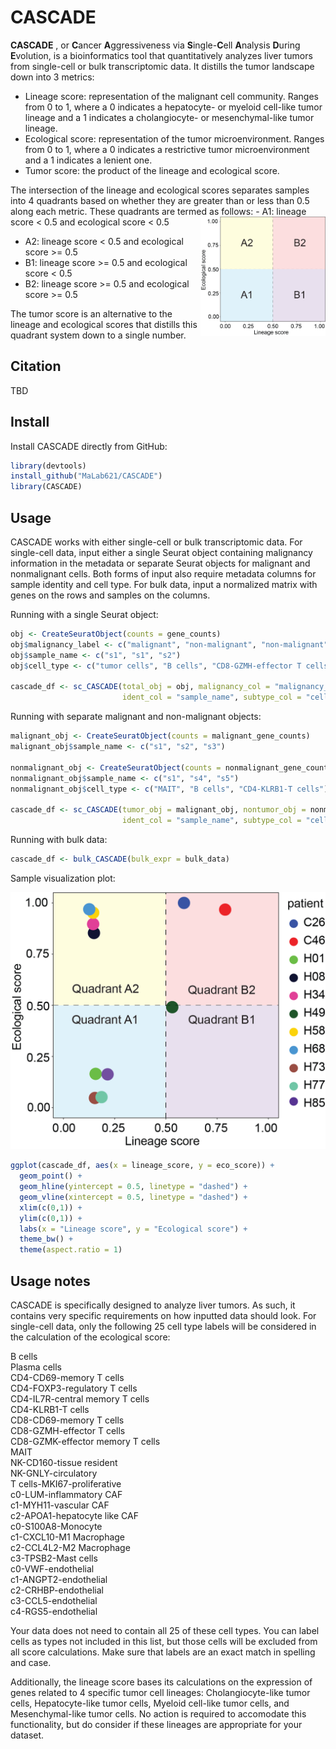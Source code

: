 # CASCADE

**CASCADE** , or **C**ancer **A**ggressiveness via **S**ingle-**C**ell **A**nalysis **D**uring **E**volution, is a bioinformatics tool that quantitatively analyzes liver tumors from single-cell or bulk transcriptomic data. It distills the tumor landscape down into 3 metrics:  

- Lineage score: representation of the malignant cell community. Ranges from 0 to 1, where a 0 indicates a hepatocyte- or myeloid cell-like tumor lineage and a 1 indicates a cholangiocyte- or mesenchymal-like tumor lineage. 
- Ecological score: representation of the tumor microenvironment. Ranges from 0 to 1, where a 0 indicates a restrictive tumor microenvironment and a 1 indicates a lenient one.
- Tumor score: the product of the lineage and ecological score.

The intersection of the lineage and ecological scores separates samples into 4 quadrants based on whether they are greater than or less than 0.5 along each metric. These quadrants are termed as follows:
<img align="right" src="imgs/blank_quadrants.png" width = "200">- A1: lineage score < 0.5 and ecological score < 0.5
- A2: lineage score < 0.5 and ecological score >= 0.5
- B1: lineage score >= 0.5 and ecological score < 0.5
- B2: lineage score >= 0.5 and ecological score >= 0.5

The tumor score is an alternative to the lineage and ecological scores that distills this quadrant system down to a single number.

## Citation

TBD

## Install

Install CASCADE directly from GitHub:

```r
library(devtools)
install_github("MaLab621/CASCADE")
library(CASCADE)
```

## Usage

CASCADE works with either single-cell or bulk transcriptomic data. For single-cell data, input either a single Seurat object containing malignancy information in the metadata or separate Seurat objects for malignant and nonmalignant cells. Both forms of input also require metadata columns for sample identity and cell type. For bulk data, input a normalized matrix with genes on the rows and samples on the columns.

Running with a single Seurat object:
```r
obj <- CreateSeuratObject(counts = gene_counts)
obj$malignancy_label <- c("malignant", "non-malignant", "non-malignant")  # your label vector would be much longer than this
obj$sample_name <- c("s1", "s1", "s2")                                    # your label vector would be much longer than this
obj$cell_type <- c("tumor cells", "B cells", "CD8-GZMH-effector T cells") # your label vector would be much longer than this

cascade_df <- sc_CASCADE(total_obj = obj, malignancy_col = "malignancy_label", 
                         ident_col = "sample_name", subtype_col = "cell_type")
```

Running with separate malignant and non-malignant objects:
```r
malignant_obj <- CreateSeuratObject(counts = malignant_gene_counts)
malignant_obj$sample_name <- c("s1", "s2", "s3")                        # your label vector would be much longer than this

nonmalignant_obj <- CreateSeuratObject(counts = nonmalignant_gene_counts)
nonmalignant_obj$sample_name <- c("s1", "s4", "s5")                     # your label vector would be much longer than this
nonmalignant_obj$cell_type <- c("MAIT", "B cells", "CD4-KLRB1-T cells") # your label vector would be much longer than this

cascade_df <- sc_CASCADE(tumor_obj = malignant_obj, nontumor_obj = nonmalignant_obj,
                         ident_col = "sample_name", subtype_col = "cell_type", min_n_cells = 10)
```

Running with bulk data:
```r
cascade_df <- bulk_CASCADE(bulk_expr = bulk_data)
```

Sample visualization plot:

![Example quadrant plot](imgs/example_quadrants.png)

```r
ggplot(cascade_df, aes(x = lineage_score, y = eco_score)) +
  geom_point() +
  geom_hline(yintercept = 0.5, linetype = "dashed") +
  geom_vline(xintercept = 0.5, linetype = "dashed") +
  xlim(c(0,1)) +
  ylim(c(0,1)) + 
  labs(x = "Lineage score", y = "Ecological score") +
  theme_bw() +
  theme(aspect.ratio = 1)
```

## Usage notes

CASCADE is specifically designed to analyze liver tumors. As such, it contains very specific requirements on how inputted data should look. For single-cell data, only the following 25 cell type labels will be considered in the calculation of the ecological score:

B cells  
Plasma cells  
CD4-CD69-memory T cells  
CD4-FOXP3-regulatory T cells  
CD4-IL7R-central memory T cells  
CD4-KLRB1-T cells  
CD8-CD69-memory T cells  
CD8-GZMH-effector T cells  
CD8-GZMK-effector memory T cells  
MAIT  
NK-CD160-tissue resident  
NK-GNLY-circulatory  
T cells-MKI67-proliferative  
c0-LUM-inflammatory CAF  
c1-MYH11-vascular CAF  
c2-APOA1-hepatocyte like CAF  
c0-S100A8-Monocyte  
c1-CXCL10-M1 Macrophage  
c2-CCL4L2-M2 Macrophage  
c3-TPSB2-Mast cells  
c0-VWF-endothelial  
c1-ANGPT2-endothelial  
c2-CRHBP-endothelial  
c3-CCL5-endothelial  
c4-RGS5-endothelial  

Your data does not need to contain all 25 of these cell types. You can label cells as types not included in this list, but those cells will be excluded from all score calculations. Make sure that labels are an exact match in spelling and case. 

Additionally, the lineage score bases its calculations on the expression of genes related to 4 specific tumor cell lineages: Cholangiocyte-like tumor cells, Hepatocyte-like tumor cells, Myeloid cell-like tumor cells, and Mesenchymal-like tumor cells. No action is required to accomodate this functionality, but do consider if these lineages are appropriate for your dataset.

